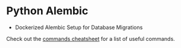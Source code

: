 # Python Alembic

- Dockerized Alembic Setup for Database Migrations

Check out the [commands cheatsheet](commands_cheatsheet.md) for a list of useful commands.
